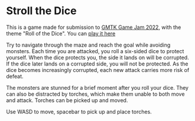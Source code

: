 # Stroll the Dice

This is a game made for submission to [GMTK Game Jam 2022](https://itch.io/jam/gmtk-jam-2022), with the theme "Roll of the Dice". You can [play it here](https://oegly.itch.io/stroll-the-dice)

Try to navigate through the maze and reach the goal while avoiding monsters. Each time you are attacked, you roll a six-sided dice to protect yourself. When the dice protects you, the side it lands on will be corrupted. If the dice later lands on a corrupted side, you will not be protected. As the dice becomes increasingly corrupted, each new attack carries more risk of defeat.

The monsters are stunned for a brief moment after you roll your dice. They can also be distracted by torches, which make them unable to both move and attack. Torches can be picked up and moved.

Use WASD to move, spacebar to pick up and place torches.
